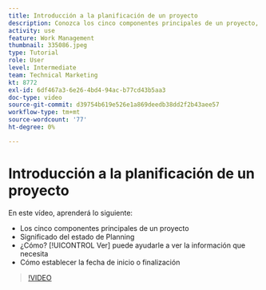 ```yaml
---
title: Introducción a la planificación de un proyecto
description: Conozca los cinco componentes principales de un proyecto, qué significa el estado, cómo [!UICONTROL Ver] puede ayudarle a ver información relevante y a establecer la fecha de inicio o de vencimiento.
activity: use
feature: Work Management
thumbnail: 335086.jpeg
type: Tutorial
role: User
level: Intermediate
team: Technical Marketing
kt: 8772
exl-id: 6df467a3-6e26-4bd4-94ac-b77cd43b5aa3
doc-type: video
source-git-commit: d39754b619e526e1a869deedb38dd2f2b43aee57
workflow-type: tm+mt
source-wordcount: '77'
ht-degree: 0%

---
```


# Introducción a la planificación de un proyecto

En este vídeo, aprenderá lo siguiente:

* Los cinco componentes principales de un proyecto
* Significado del estado de Planning
* ¿Cómo? [!UICONTROL Ver] puede ayudarle a ver la información que necesita
* Cómo establecer la fecha de inicio o finalización

>[!VIDEO](https://video.tv.adobe.com/v/335086/?quality=12)
